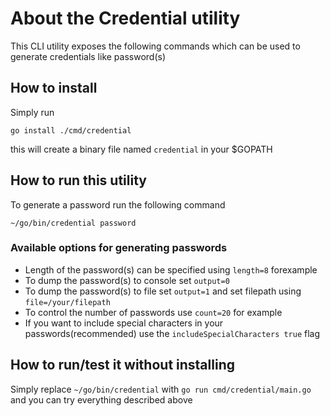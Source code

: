 # About the Credential utility

This CLI utility exposes the following commands which can be used to generate credentials like password(s)

## How to install

Simply run

```
go install ./cmd/credential

```

this will create a binary file named `credential` in your $GOPATH

## How to run this utility

To generate a password run the following command

```
~/go/bin/credential password

```

### Available options for generating passwords

- Length of the password(s) can be specified using `length=8` forexample
- To dump the password(s) to console set `output=0`
- To dump the password(s) to file set `output=1` and set filepath using `file=/your/filepath`
- To control the number of passwords use `count=20` for example
- If you want to include special characters in your passwords(recommended) use the `includeSpecialCharacters true` flag

## How to run/test it without installing

Simply replace `~/go/bin/credential` with `go run cmd/credential/main.go` and you can try everything described above

